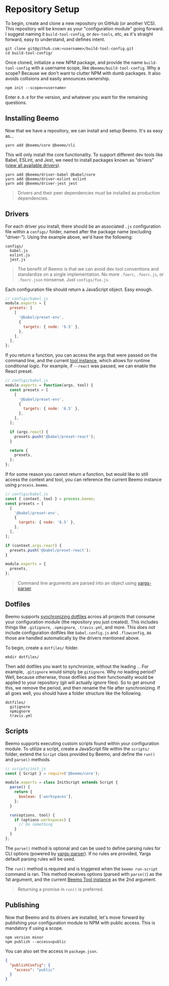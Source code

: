 # Repository Setup

To begin, create and clone a new repository on GitHub (or another VCS). This repository will be
known as your "configuration module" going forward. I suggest naming it `build-tool-config`, or
`dev-tools`, etc, as it's straight forward, easy to understand, and defines intent.

```
git clone git@github.com:<username>/build-tool-config.git
cd build-tool-config/
```

Once cloned, initialize a new NPM package, and provide the name `build-tool-config` with a username
scope, like `@beemo/build-tool-config`. Why a scope? Because we don't want to clutter NPM with dumb
packages. It also avoids collisions and easily announces ownership.

```
npm init --scope=<username>
```

Enter `0.0.0` for the version, and whatever you want for the remaining questions.

## Installing Beemo

Now that we have a repository, we can install and setup Beemo. It's as easy as...

```
yarn add @beemo/core @beemo/cli
```

This will only install the core functionality. To support different dev tools like Babel, ESLint,
and Jest, we need to install packages known as "drivers"
([view all available drivers](https://www.npmjs.com/search?q=beemo-driver)).

```
yarn add @beemo/driver-babel @babel/core
yarn add @beemo/driver-eslint eslint
yarn add @beemo/driver-jest jest
```

> Drivers and their peer dependencies must be installed as production dependencies.

## Drivers

For each driver you install, there should be an associated `.js` configuration file within a
`configs/` folder, named after the package name (excluding "driver-"). Using the example above, we'd
have the following:

```
configs/
  babel.js
  eslint.js
  jest.js
```

> The benefit of Beemo is that we can avoid dev tool conventions and standardize on a single
> implementation. No more `.foorc`, `.foorc.js`, or `.foorc.json` nonsense. Just `configs/foo.js`.

Each configuration file should return a JavaScript object. Easy enough.

```js
// configs/babel.js
module.exports = {
  presets: [
    [
      '@babel/preset-env',
      {
        targets: { node: '6.5' },
      },
    ],
  ],
};
```

If you return a function, you can access the args that were passed on the command line, and the
current [tool instance](./tool.md), which allows for runtime conditional logic. For example, if
`--react` was passed, we can enable the React preset.

```js
// configs/babel.js
module.exports = function(args, tool) {
  const presets = [
    [
      '@babel/preset-env',
      {
        targets: { node: '6.5' },
      },
    ],
  ];

  if (args.react) {
    presets.push('@babel/preset-react');
  }

  return {
    presets,
  };
};
```

If for some reason you cannot return a function, but would like to still access the context and
tool, you can reference the current Beemo instance using `process.beemo`.

```js
// configs/babel.js
const { context, tool } = process.beemo;
const presets = [
  [
    '@babel/preset-env',
    {
      targets: { node: '6.5' },
    },
  ],
];

if (context.args.react) {
  presets.push('@babel/preset-react');
}

module.exports = {
  presets,
};
```

> Command line arguments are parsed into an object using
> [yargs-parser](https://www.npmjs.com/package/yargs-parser).

## Dotfiles

Beemo supports [synchronizing dotfiles](./consumer.md#synchronizing-dotfiles) across all projects
that consume your configuration module (the repository you just created). This includes things like
`.gitignore`, `.npmignore`, `.travis.yml`, and more. This _does not_ include configuration dotfiles
like `babel.config.js` and `.flowconfig`, as those are handled automatically by the drivers
mentioned above.

To begin, create a `dotfiles/` folder.

```
mkdir dotfiles/
```

Then add dotfiles you want to synchronize, without the leading `.`. For example, `.gitignore` would
simply be `gitignore`. Why no leading period? Well, because otherwise, those dotfiles and their
functionality would be applied to your repository (git will actually ignore files). So to get around
this, we remove the period, and then rename the file after synchronizing. If all goes well, you
should have a folder structure like the following.

```
dotfiles/
  gitignore
  npmignore
  travis.yml
```

## Scripts

Beemo supports executing custom scripts found within your configuration module. To utilize a script,
create a JavaScript file within the `scripts/` folder, extend the `Script` class provided by Beemo,
and define the `run()` and `parse()` methods.

```js
// scripts/init.js
const { Script } = require('@beemo/core');

module.exports = class InitScript extends Script {
  parse() {
    return {
      boolean: ['workspaces'],
    };
  }

  run(options, tool) {
    if (options.workspaces) {
      // Do something
    }
  }
};
```

The `parse()` method is optional and can be used to define parsing rules for CLI options (powered by
[yargs-parser](https://www.npmjs.com/package/yargs-parser#api)). If no rules are provided, Yargs
default parsing rules will be used.

The `run()` method is required and is triggered when the `beemo run-script` command is ran. This
method receives options (parsed with `parse()`) as the 1st argument, and the current
[Beemo Tool instance](./tool.md) as the 2nd argument.

> Returning a promise in `run()` is preferred.

## Publishing

Now that Beemo and its drivers are installed, let's move forward by publishing your configuration
module to NPM with public access. This is mandatory if using a scope.

```
npm version minor
npm publish --access=public
```

You can also set the access in `package.json`.

```json
{
  "publishConfig": {
    "access": "public"
  }
}
```
